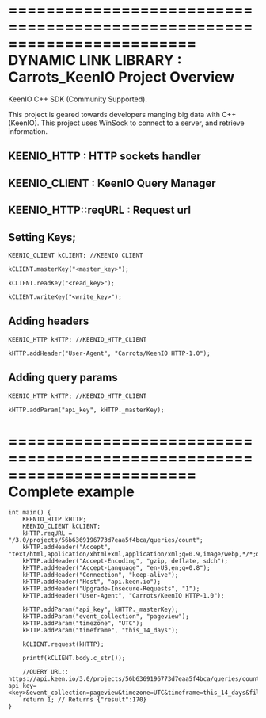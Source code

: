 ========================================================================
    DYNAMIC LINK LIBRARY : Carrots_KeenIO Project Overview
========================================================================

KeenIO C++ SDK (Community Supported).

This project is geared towards developers manging big data with C++ (KeenIO).
This project uses WinSock to connect to a server, and retrieve information.


## KEENIO_HTTP : HTTP sockets handler

## KEENIO_CLIENT : KeenIO Query Manager

## KEENIO_HTTP::reqURL : Request url


## Setting Keys;

	KEENIO_CLIENT kCLIENT; //KEENIO CLIENT
	
	kCLIENT.masterKey("<master_key>");
	
	kCLIENT.readKey("<read_key>");
	
	kCLIENT.writeKey("<write_key>");


## Adding headers
	KEENIO_HTTP kHTTP; //KEENIO_HTTP_CLIENT
	
	kHTTP.addHeader("User-Agent", "Carrots/KeenIO HTTP-1.0");


## Adding query params

	KEENIO_HTTP kHTTP; //KEENIO_HTTP_CLIENT
	
	kHTTP.addParam("api_key", kHTTP._masterKey);


========================================================================
    Complete example
========================================================================

	int main() {
		KEENIO_HTTP kHTTP;
		KEENIO_CLIENT kCLIENT;
		kHTTP.reqURL = "/3.0/projects/56b6369196773d7eaa5f4bca/queries/count";
		kHTTP.addHeader("Accept", "text/html,application/xhtml+xml,application/xml;q=0.9,image/webp,*/*;q=0.8");
		kHTTP.addHeader("Accept-Encoding", "gzip, deflate, sdch");
		kHTTP.addHeader("Accept-Language", "en-US,en;q=0.8");
		kHTTP.addHeader("Connection", "keep-alive");
		kHTTP.addHeader("Host", "api.keen.io");
		kHTTP.addHeader("Upgrade-Insecure-Requests", "1");
		kHTTP.addHeader("User-Agent", "Carrots/KeenIO HTTP-1.0");
		
		kHTTP.addParam("api_key", kHTTP._masterKey);
		kHTTP.addParam("event_collection", "pageview");
		kHTTP.addParam("timezone", "UTC");
		kHTTP.addParam("timeframe", "this_14_days");
		
		kCLIENT.request(kHTTP);
		
		printf(kCLIENT.body.c_str());
		
		//QUERY URL:: https://api.keen.io/3.0/projects/56b6369196773d7eaa5f4bca/queries/count?api_key=<key>&event_collection=pageview&timezone=UTC&timeframe=this_14_days&filters=%5B%5D
		return 1; // Returns {"result":170}
	}
